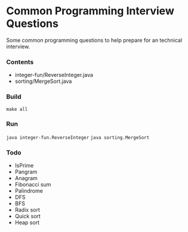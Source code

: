 # Common Programming Interview Questions

Some common programming questions to help prepare for an technical interview. 

### Contents
- integer-fun/ReverseInteger.java
- sorting/MergeSort.java

### Build
`make all`

### Run
`java integer-fun.ReverseInteger`
`java sorting.MergeSort`

### Todo
* IsPrime
* Pangram
* Anagram
* Fibonacci sum
* Palindrome
* DFS
* BFS
* Radix sort
* Quick sort
* Heap sort



